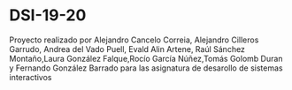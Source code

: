 # DSI-19-20
Proyecto realizado por Alejandro Cancelo Correia, Alejandro Cilleros Garrudo, Andrea del Vado Puell,
Evald Alin Artene, Raúl Sánchez Montaño,Laura González Falque,Rocío García Núñez,Tomás Golomb Duran
y Fernando González Barrado para las asignatura de desarollo de sistemas interactivos
